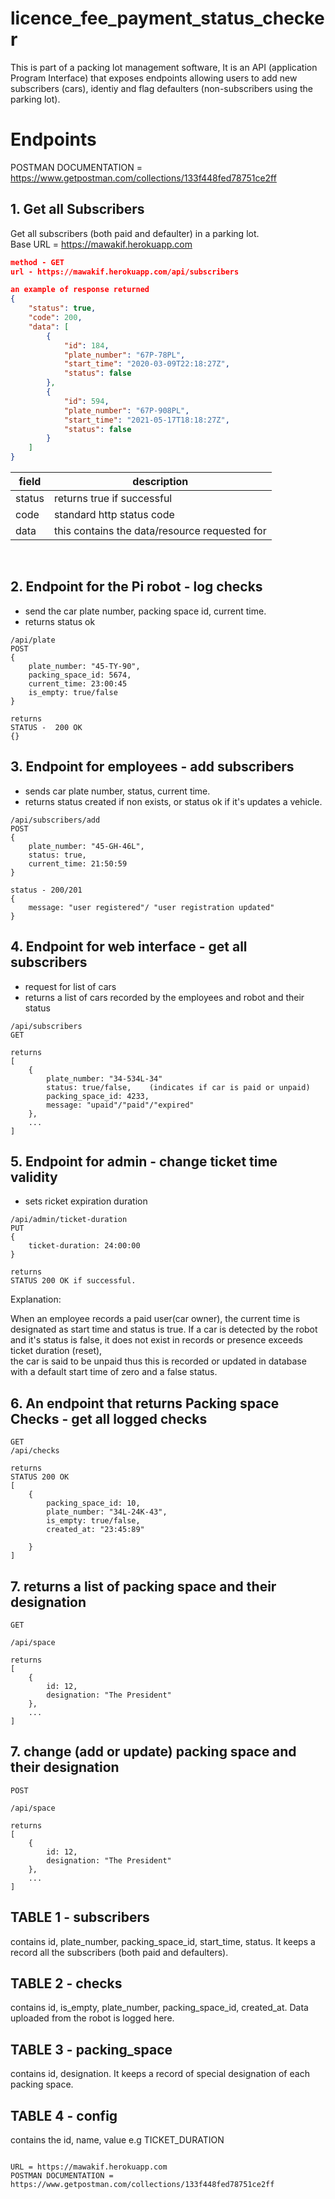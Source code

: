 # licence_fee_payment_status_checker
This is part of a packing lot management software, It is an API (application Program Interface) that exposes endpoints allowing users to add new subscribers (cars), identiy and flag defaulters (non-subscribers using the parking lot).  
  
# Endpoints  
POSTMAN DOCUMENTATION = https://www.getpostman.com/collections/133f448fed78751ce2ff    

## 1. Get all Subscribers    

Get all subscribers (both paid and defaulter) in a parking lot.  
Base URL = https://mawakif.herokuapp.com
```json
method - GET
url - https://mawakif.herokuapp.com/api/subscribers

an example of response returned 
{
    "status": true,
    "code": 200,
    "data": [
        {
            "id": 184,
            "plate_number": "67P-78PL",
            "start_time": "2020-03-09T22:18:27Z",
            "status": false
        },
        {
            "id": 594,
            "plate_number": "67P-908PL",
            "start_time": "2021-05-17T18:18:27Z",
            "status": false
        }
    ]
}
```

| field                 | description                                  |
|-----------------------|----------------------------------------------|
| status                | returns true if successful                   |
|code                   | standard http status code                    |
|data                   | this contains the data/resource requested for|



   
## 2. Endpoint for the Pi robot - log checks
- send the car plate number, packing space id, current time.
- returns status ok
```
/api/plate
POST 
{
    plate_number: "45-TY-90",
    packing_space_id: 5674, 
    current_time: 23:00:45
    is_empty: true/false
}

returns 
STATUS -  200 OK
{}
```

## 3. Endpoint for employees  - add subscribers
- sends car plate number, status, current time.
-  returns status created if non exists, or status ok if it's updates a vehicle.

```
/api/subscribers/add
POST
{
    plate_number: "45-GH-46L",
    status: true,
    current_time: 21:50:59
}

status - 200/201
{
    message: "user registered"/ "user registration updated"
}
```

## 4. Endpoint for web interface - get all subscribers
- request for list of cars 
- returns a list of cars recorded by the employees and robot and their status
```
/api/subscribers
GET

returns 
[
    {
        plate_number: "34-534L-34"
        status: true/false,    (indicates if car is paid or unpaid)
        packing_space_id: 4233, 
        message: "upaid"/"paid"/"expired"
    },
    ...
]
```

## 5. Endpoint for admin  - change ticket time validity
-  sets ricket expiration duration 

```
/api/admin/ticket-duration
PUT
{
    ticket-duration: 24:00:00
}

returns 
STATUS 200 OK if successful.
```
Explanation:

When an employee records a paid user(car owner), the current time is designated as start time and status is 
true. If a car is detected by the robot and it's status is false, it does not exist in records or presence exceeds ticket duration (reset),  
the car is said to be unpaid thus this is recorded  or updated in database with a default start time of zero and a false status.

## 6. An endpoint that returns Packing space Checks - get all logged checks   
```
GET 
/api/checks

returns 
STATUS 200 OK
[
    {
        packing_space_id: 10,
        plate_number: "34L-24K-43",
        is_empty: true/false,
        created_at: "23:45:89"

    }
]
```

## 7. returns a list of packing space and their designation  

```
GET

/api/space 

returns
[
    {
        id: 12,
        designation: "The President"
    }, 
    ...
]
```

## 7. change (add or update) packing space and their designation  
```
POST

/api/space 

returns
[
    {
        id: 12,
        designation: "The President"
    }, 
    ...
]
```

## TABLE 1  - subscribers
contains id, plate_number, packing_space_id, start_time, status. It keeps a record all the subscribers (both paid and defaulters).  

## TABLE 2 - checks   
contains id, is_empty, plate_number, packing_space_id, created_at. Data uploaded from the robot is logged here.

## TABLE 3 -  packing_space
contains id, designation. It keeps a record of special designation of each packing space.

## TABLE 4 - config
contains the id, name, value e.g TICKET_DURATION
 
  ```
    
URL = https://mawakif.herokuapp.com   
POSTMAN DOCUMENTATION = https://www.getpostman.com/collections/133f448fed78751ce2ff



        
